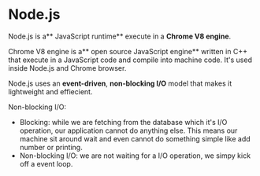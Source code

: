 # Node.js

Node.js is a** JavaScript runtime** execute in a **Chrome V8 engine**.

Chrome V8 engine is a** open source JavaScript engine** written in C++ that execute in a JavaScript code and compile into machine code. It's used inside Node.js and Chrome browser.

Node.js uses an **event-driven**, **non-blocking I/O** model that makes it lightweight and effiecient.

Non-blocking I/O:

* Blocking: while we are fetching from the database which it's I/O operation, our application cannot do anything else. This means our machine sit around wait and even cannot do something simple like add number or printing.
* Non-blocking I/O: we are not waiting for a I/O operation, we simpy kick off a event loop.



